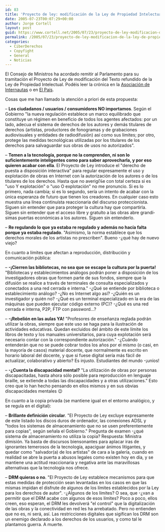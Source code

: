 ```yaml
---
id: 83
title: 'Proyecto de ley: modificación de la Ley de Propiedad Intelectual'
date: 2005-07-23T00:07:29+00:00
author: Jorge Cortell
layout: post
guid: https://www.cortell.net/2005/07/23/proyecto-de-ley-modificacion-de-la-ley-de-propiedad-intelectual/
permalink: /2005/07/23/proyecto-de-ley-modificacion-de-la-ley-de-propiedad-intelectual/
categories:
  - CiberDerechos
  - Copyfight
  - General
  - Noticias
---
```

El Consejo de Ministros ha acordado remitir al Parlamento para su tramitación el Proyecto de Ley de modificación del Texto refundido de la Ley de Propiedad Intelectual. Podéis leer la crónica en la [Asociación de Internautas](https://www.internautas.org/html/3062.html) o en [El Paí­s](https://www.elpais.es/articulo/elpportec/20050722elpepunet_5/Tes).

Cosas que me han llamado la atención a priori de esta propuesta:

– **Los ciudadanos / usuarios / consumidores NO importamos**. Según el Gobierno "la nueva regulación establece un marco equilibrado que constituye un régimen en beneficio de todos los agentes afectados: por un lado, adecua el sistema de derechos de los autores y demás titulares de derechos (artistas, productores de fonogramas y de grabaciones audiovisuales y entidades de radiodifusión) así­ como sus lí­mites; por otro, protege las medidas tecnológicas utilizadas por los titulares de los derechos para salvaguardar sus obras de usos no autorizados".

– **Temen a la tecnologí­a, porque no la comprenden, ni son lo suficientemente inteligentes como para saber aprovecharla, y por eso quieren acabar con ella**. El Proyecto de Ley introduce el "derecho de puesta a disposición interactiva" para regular expresamente el uso y explotación de obras en Internet con la autorización de los autores o de los titulares de los derechos. Hasta que no averigí¼e con total certeza si es "uso Y explotación" o "uso O explotación" no me pronuncio. Si es lo primero, nada cambia; si es lo segundo, serí­a un intento de acabar con la única esperanza de futuro que tienen los creadores. En cualquier caso esto muestra una lí­nea continuí­sta reaccionaria del discurso proteccionista. Siguen sin entender que para proteger la cultura hay que compartirla. Siguen sin entender que el acceso libre y gratuí­to a las obras abre grandí­simas puertas económicas a los autores. Siguen sin entenderlo.

– **Re regulando lo que ya estaba re regulado y además no hací­a falta porque ya estaba regulado**. "Asimismo, la norma establece que los derechos morales de los artistas no prescriben". Bueno -¿qué hay de nuevo viejo?

En cuanto a lí­mites que afectan a reproducción, distribución y comunicación pública:

– **-¡Cierren las bibliotecas, no sea que se escape la cultura por la puerta!** "Bibliotecas y establecimientos análogos podrán poner a disposición de los investigadores obras que formen parte de sus fondos, siempre que la difusión se realice a través de terminales de consulta especializados y conectados a una red cerrada e interna." -¿Qué se entiende por biblioteca o establecimiento análogo? -¿No es Internet algo así­? -¿Quién es un investigador y quién no? -¿Qué es un terminal especializado en la era de las máquinas que pueden ejecutar código externo (PC)? -¿Qué es una red cerrada e interna, P2P, FTP con password...?

– **-¡Rebelión en las aulas YA!** "Profesores de enseñanza reglada podrán utilizar la obras, siempre que este uso se haga para la ilustración de actividades educativas. Quedan excluidos del ámbito de este lí­mite los libros de texto y los manuales universitarios, para cuya explotación será necesario contar con la correspondiente autorización." -¿Cuándo entenderán que no se puede cobrar todos los años por el mismo (o casi, en la mayorí­a de casos) material docente, que normalmente es escrito en horario laboral del docente, y que si fuese digital serí­a más fácil de actualizar, colaborativo y abierto? Es injusto. Estudiantes del mundo -¡uní­os!

– **-¿Cuenta la discapacidad mental?** "La utilización de obras por personas discapacitadas, hasta ahora sólo posible para reproducción en lenguaje braille, se extiende a todas las discapacidades y a otras utilizaciones." Esto creo que lo han hecho pensando en ellos mismos y en sus obvias discapacidades mentales 😉

En cuanto a la copia privada (se mantiene igual en el entorno analógico, y se regula en el digital):

– **Brillante definición circular**. "El Proyecto de Ley excluye expresamente de este listado los discos duros de ordenador, las conexiones ADSL y "todos los sistemas de almacenamiento que no se usen preferentemente para copias", según señala el Gobierno." Pregunta de examen -¿qué sistema de almacenamiento no utiliza la copia? Respuesta: Ministra dimisión. Ya basta de discursos biensonantes para aplacar iras de ignorantes temerosos de la tecnologí­a, apaciguar ánimos litigantes, y quedar como "salvador(a) de los artistas" de cara a la galerí­a, cuando en realidad se abre la puerta a abusos legales como existen hoy en dí­a, y se mantiene una actitud reaccionaria y negativa ante las maravillosas alternativas que la tecnologí­a nos ofrece.

– **DRM quieras o no**. "El Proyecto de Ley establece mecanismos para que estas medidas de protección sean levantadas en los casos en que las mismas impidan el disfrute de algunos de los lí­mites establecidos por la Ley para los derechos de autor". -¿Algunos de los lí­mites? O sea, que -¿van a permitir que el DRM acabe con algunos de esos lí­mites? Poco a poco, ellos creen, eso esperan, el DRM les devolverá "el control" que la digitalización de las obras y la conectividad en red les ha arrebatado. Pero no entienden que no es, ni será, así­. Las restricciones digitales que sigifican los DRM son un enemigo declarado a los derechos de los usuarios, y como tal le plantamos guerra. A muerte.